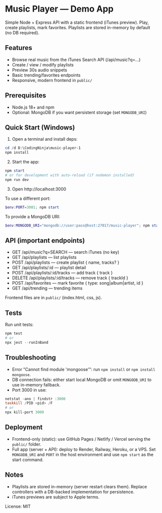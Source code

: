 # Music Player — Demo App

Simple Node + Express API with a static frontend (iTunes preview). Play, create playlists, mark favorites. Playlists are stored in-memory by default (no DB required).

## Features
- Browse real music from the iTunes Search API (/api/music?q=...)
- Create / view / modify playlists
- Preview 30s audio snippets
- Basic trending/favorites endpoints
- Responsive, modern frontend in `public/`

## Prerequisites
- Node.js 18+ and npm
- Optional: MongoDB if you want persistent storage (set `MONGODB_URI`)

## Quick Start (Windows)
1. Open a terminal and install deps:
```powershell
cd /d D:\CodingNinja\music-player-1
npm install
```
2. Start the app:
```powershell
npm start
# or for development with auto-reload (if nodemon installed)
npm run dev
```
3. Open http://localhost:3000

To use a different port:
```powershell
$env:PORT=3001; npm start
```
To provide a MongoDB URI:
```powershell
$env:MONGODB_URI="mongodb://user:pass@host:27017/music-player"; npm start
```

## API (important endpoints)
- GET /api/music?q=SEARCH — search iTunes (no key)
- GET /api/playlists — list playlists
- POST /api/playlists — create playlist { name, tracks? }
- GET /api/playlists/:id — playlist detail
- POST /api/playlists/:id/tracks — add track { track }
- DELETE /api/playlists/:id/tracks — remove track { trackId }
- POST /api/favorites — mark favorite { type: song|album|artist, id }
- GET /api/trending — trending items

Frontend files are in `public/` (index.html, css, js).

## Tests
Run unit tests:
```powershell
npm test
# or
npx jest --runInBand
```

## Troubleshooting
- Error "Cannot find module 'mongoose'": run `npm install` or `npm install mongoose`.
- DB connection fails: either start local MongoDB or omit `MONGODB_URI` to use in-memory fallback.
- Port 3000 in use:
```powershell
netstat -ano | findstr :3000
taskkill /PID <pid> /F
# or
npx kill-port 3000
```

## Deployment
- Frontend-only (static): use GitHub Pages / Netlify / Vercel serving the `public/` folder.
- Full app (server + API): deploy to Render, Railway, Heroku, or a VPS. Set `MONGODB_URI` and `PORT` in the host environment and use `npm start` as the start command.

## Notes
- Playlists are stored in-memory (server restart clears them). Replace controllers with a DB-backed implementation for persistence.
- iTunes previews are subject to Apple terms.

License: MIT